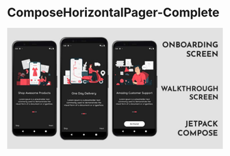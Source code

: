 # ComposeHorizontalPager-Complete

![Thumbnail](https://github.com/AndroidLibrariesYoutube/ComposeHorizontalPager-Complete/blob/master/HorizontaPager-Compose.jpg)
